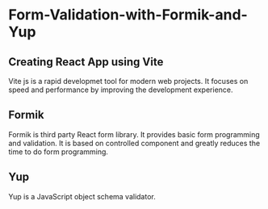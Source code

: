 # Form-Validation-with-Formik-and-Yup

## Creating React App using Vite

Vite js is a rapid developmet tool for  modern web projects. It focuses on speed and performance by improving the development experience.

## Formik

Formik is third party React form library. It provides basic form programming and validation. It is based on controlled component and greatly reduces the time to do form programming.

## Yup

Yup is a JavaScript object schema validator.



